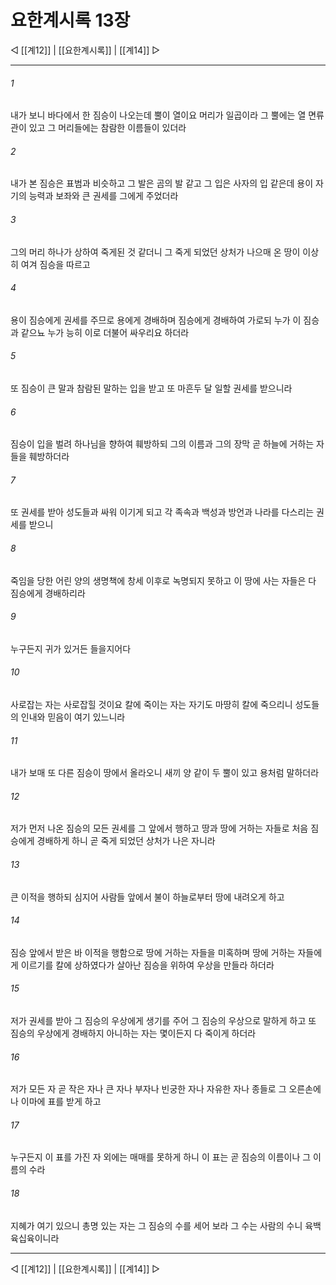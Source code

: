 # 요한계시록 13장

◁ [[계12]] | [[요한계시록]] | [[계14]] ▷
***

###### 1
내가 보니 바다에서 한 짐승이 나오는데 뿔이 열이요 머리가 일곱이라 그 뿔에는 열 면류관이 있고 그 머리들에는 참람한 이름들이 있더라

###### 2
내가 본 짐승은 표범과 비슷하고 그 발은 곰의 발 같고 그 입은 사자의 입 같은데 용이 자기의 능력과 보좌와 큰 권세를 그에게 주었더라

###### 3
그의 머리 하나가 상하여 죽게된 것 같더니 그 죽게 되었던 상처가 나으매 온 땅이 이상히 여겨 짐승을 따르고

###### 4
용이 짐승에게 권세를 주므로 용에게 경배하며 짐승에게 경배하여 가로되 누가 이 짐승과 같으뇨 누가 능히 이로 더불어 싸우리요 하더라

###### 5
또 짐승이 큰 말과 참람된 말하는 입을 받고 또 마흔두 달 일할 권세를 받으니라

###### 6
짐승이 입을 벌려 하나님을 향하여 훼방하되 그의 이름과 그의 장막 곧 하늘에 거하는 자들을 훼방하더라

###### 7
또 권세를 받아 성도들과 싸워 이기게 되고 각 족속과 백성과 방언과 나라를 다스리는 권세를 받으니

###### 8
죽임을 당한 어린 양의 생명책에 창세 이후로 녹명되지 못하고 이 땅에 사는 자들은 다 짐승에게 경배하리라

###### 9
누구든지 귀가 있거든 들을지어다

###### 10
사로잡는 자는 사로잡힐 것이요 칼에 죽이는 자는 자기도 마땅히 칼에 죽으리니 성도들의 인내와 믿음이 여기 있느니라

###### 11
내가 보매 또 다른 짐승이 땅에서 올라오니 새끼 양 같이 두 뿔이 있고 용처럼 말하더라

###### 12
저가 먼저 나온 짐승의 모든 권세를 그 앞에서 행하고 땅과 땅에 거하는 자들로 처음 짐승에게 경배하게 하니 곧 죽게 되었던 상처가 나은 자니라

###### 13
큰 이적을 행하되 심지어 사람들 앞에서 불이 하늘로부터 땅에 내려오게 하고

###### 14
짐승 앞에서 받은 바 이적을 행함으로 땅에 거하는 자들을 미혹하며 땅에 거하는 자들에게 이르기를 칼에 상하였다가 살아난 짐승을 위하여 우상을 만들라 하더라

###### 15
저가 권세를 받아 그 짐승의 우상에게 생기를 주어 그 짐승의 우상으로 말하게 하고 또 짐승의 우상에게 경배하지 아니하는 자는 몇이든지 다 죽이게 하더라

###### 16
저가 모든 자 곧 작은 자나 큰 자나 부자나 빈궁한 자나 자유한 자나 종들로 그 오른손에나 이마에 표를 받게 하고

###### 17
누구든지 이 표를 가진 자 외에는 매매를 못하게 하니 이 표는 곧 짐승의 이름이나 그 이름의 수라

###### 18
지혜가 여기 있으니 총명 있는 자는 그 짐승의 수를 세어 보라 그 수는 사람의 수니 육백육십육이니라

***
◁ [[계12]] | [[요한계시록]] | [[계14]] ▷